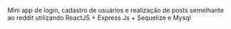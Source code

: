 Mini app de login, cadastro de usuários e realização de posts semelhante ao reddit utilizando ReactJS + Express Js + Sequelize e Mysql
